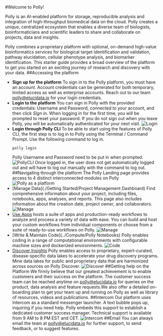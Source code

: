 #Welcome to Polly!

Polly is an AI-enabled platform for storage, reproducible analysis and integration of high-throughput biomedical data on the cloud. Polly creates a unique, centralized ecosystem that enables a diverse team of biologists, bioinformaticians and scientific leaders to share and collaborate on projects, data and insights.

Polly combines a proprietary platform with optional, on-demand high-value bioinformatics services for biological target identification and validation, pathway elucidation, cellular phenotype analysis, and biomarker identification.
This starter guide provides a broad overview of the platform to get you started on an exciting journey of research and discovery with your data.
##Accessing the platform
*   **Sign up for the platform**
    To sign in to the Polly platform, you must have an account. Account credentials can be generated for both temporary, limited access as well as enterprise accounts. Reach out to our team [polly@elucidata.io](mailto:polly@elucidata.io) for your login credentials.
*   **Login to the platform**
    You can sign in Polly with the provided credentials: Username and Password, connected to your account, and then click *Sign in*. When logging in for the first time, you will be prompted to reset your password. If you do not sign out when you leave Polly, you will be automatically authenticated for your next visit.
![Login](../img/Introduction/Login.png)
*   **Login through Polly CLI**
    To be able to start using the features of Polly CLI, the first step is to log in to Polly using the Terminal / Command Prompt. Use the following command to log in.
    <pre><code>polly login</code></pre>
    Polly Username and Password need to be put in when prompted.
![PollyCLI](../img/Introduction/PollyCLI.png) <!-- <center>**Figure 5.** Sample metadata mapping file</center> -->
Once logged in, the user does not get automatically logged out and will have to log out manually with the command to log out.
##Navigating through the platform
The Polly Landing page provides access to 4 distinct interconnected modules on Polly
![Polly as a platform](../img/Introduction/Capture.png) <!-- <center>**Figure 5.** Sample metadata mapping file</center> -->
*   [Manage Data](./Getting Started/Project Management Dashboard)
    Find comprehensive information about your project, including files, notebooks, apps, analyses, and reports. This page also includes information about the creation date, project owner, and collaborators.
![Manage](../img/Introduction/Manage1.png) <!-- <center>**Figure 5.** Sample metadata mapping file</center> -->
*   [Use Apps](../Apps/Introduction)
     hosts a suite of apps and production-ready workflows to analyze and process a variety of data with ease. You can build and host your custom workflows from individual components or choose from a suite of ready-to-use workflows on Polly.
![Manage](../img/Introduction/Manage2.png) <!-- <center>**Figure 5.** Sample metadata mapping file</center> -->
*   [Write & Maintain Code](../Compute/Polly Notebooks)
    Polly enables coding in a range of computational environments with configurable machine sizes and dockerized environments. 
![Code](../img/Introduction/code.png) <!-- <center>**Figure 5.** Sample metadata mapping file</center> -->
*   [Discover Insights](../Discover)
    Polly enables access to proprietary, expert-curated, disease-specific data lakes to accelerate your drug discovery programs. Mine data lakes for public and proprietary data that are harmonized across sources on  Polly Discover. 
![Discover](../img/Introduction/Discover.png) <!-- <center>**Figure 5.** Sample metadata mapping file</center> -->
##Getting help on the Platform
We firmly believe that our greatest achievement is to enable customers and their success on the platform. The customer success team can be reached anytime on [polly@elucidata.io](mailto:polly@elucidata.io) for queries on the product, data analysis and feature requests.We  also offer a detailed on-boarding plan to get your team up and running on Polly as well as library of resources, videos and publications.
##Intercom
Our platform uses Intercom as a standard messenger launcher. A text bubble pops up, inquiring if you need help. Polly embeds this support to establish a dedicated customer success manager. Technical support is available from 9 AM to 8 PM EST and CET.
![Intercom](../img/Introduction/Intercom.png) <!-- <center>**Figure 5.** Sample metadata mapping file</center> -->
##Email
You can always email the team at [polly@elucidata.io](mailto:polly@elucidata.io) for further support, to send feedback, or to suggest features.